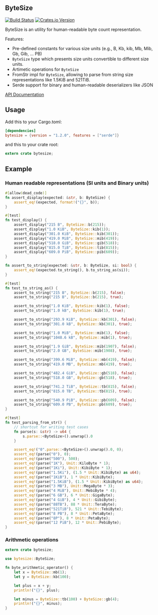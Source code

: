 ## ByteSize
[![Build Status](https://travis-ci.org/hyunsik/bytesize.svg?branch=master)](https://travis-ci.org/hyunsik/bytesize)
[![Crates.io Version](https://img.shields.io/crates/v/bytesize.svg)](https://crates.io/crates/bytesize)


ByteSize is an utility for human-readable byte count representation.

Features:
* Pre-defined constants for various size units (e.g., B, Kb, kib, Mb, Mib, Gb, Gib, ... PB)
* `ByteSize` type which presents size units convertible to different size units.
* Artimetic operations for `ByteSize`
* FromStr impl for `ByteSize`, allowing to parse from string size representations like 1.5KiB and 521TiB.
* Serde support for binary and human-readable deserializers like JSON

[API Documentation](https://docs.rs/bytesize/)

## Usage

Add this to your Cargo.toml:

```toml
[dependencies]
bytesize = {version = "1.2.0", features = ["serde"]}
```

and this to your crate root:
```rust
extern crate bytesize;
```

## Example
### Human readable representations (SI units and Binary units)
```rust
#[allow(dead_code)]
fn assert_display(expected: &str, b: ByteSize) {
    assert_eq!(expected, format!("{}", b));
}

#[test]
fn test_display() {
    assert_display("215 B", ByteSize::b(215));
    assert_display("1.0 KiB", ByteSize::kib(1));
    assert_display("301.0 KiB", ByteSize::kib(301));
    assert_display("419.0 MiB", ByteSize::mib(419));
    assert_display("518.0 GiB", ByteSize::gib(518));
    assert_display("815.0 TiB", ByteSize::tib(815));
    assert_display("609.0 PiB", ByteSize::pib(609));
}

fn assert_to_string(expected: &str, b: ByteSize, si: bool) {
    assert_eq!(expected.to_string(), b.to_string_as(si));
}

#[test]
fn test_to_string_as() {
    assert_to_string("215 B", ByteSize::b(215), false);
    assert_to_string("215 B", ByteSize::b(215), true);

    assert_to_string("1.0 KiB", ByteSize::kib(1), false);
    assert_to_string("1.0 kB", ByteSize::kib(1), true);

    assert_to_string("293.9 KiB", ByteSize::kb(301), false);
    assert_to_string("301.0 kB", ByteSize::kb(301), true);

    assert_to_string("1.0 MiB", ByteSize::mib(1), false);
    assert_to_string("1048.6 kB", ByteSize::mib(1), true);

    assert_to_string("1.9 GiB", ByteSize::mib(1907), false);
    assert_to_string("2.0 GB", ByteSize::mib(1908), true);

    assert_to_string("399.6 MiB", ByteSize::mb(419), false);
    assert_to_string("419.0 MB", ByteSize::mb(419), true);

    assert_to_string("482.4 GiB", ByteSize::gb(518), false);
    assert_to_string("518.0 GB", ByteSize::gb(518), true);

    assert_to_string("741.2 TiB", ByteSize::tb(815), false);
    assert_to_string("815.0 TB", ByteSize::tb(815), true);

    assert_to_string("540.9 PiB", ByteSize::pb(609), false);
    assert_to_string("609.0 PB", ByteSize::pb(609), true);
}

#[test]
fn test_parsing_from_str() {
    // shortcut for writing test cases
    fn parse(s: &str) -> u64 {
        s.parse::<ByteSize>().unwrap().0
    }

    assert_eq!("0".parse::<ByteSize>().unwrap().0, 0);
    assert_eq!(parse("0"), 0);
    assert_eq!(parse("500"), 500);
    assert_eq!(parse("1K"), Unit::KiloByte * 1);
    assert_eq!(parse("1Ki"), Unit::KibiByte * 1);
    assert_eq!(parse("1.5Ki"), (1.5 * Unit::KibiByte) as u64);
    assert_eq!(parse("1KiB"), 1 * Unit::KibiByte);
    assert_eq!(parse("1.5KiB"), (1.5 * Unit::KibiByte) as u64);
    assert_eq!(parse("3 MB"), Unit::MegaByte * 3);
    assert_eq!(parse("4 MiB"), Unit::MebiByte * 4);
    assert_eq!(parse("6 GB"), 6 * Unit::GigaByte);
    assert_eq!(parse("4 GiB"), 4 * Unit::GibiByte);
    assert_eq!(parse("88TB"), 88 * Unit::TeraByte);
    assert_eq!(parse("521TiB"), 521 * Unit::TebiByte);
    assert_eq!(parse("8 PB"), 8 * Unit::PetaByte);
    assert_eq!(parse("8P"), 8 * Unit::PetaByte);
    assert_eq!(parse("12 PiB"), 12 * Unit::PebiByte);
}
```

### Arithmetic operations
```rust
extern crate bytesize;

use bytesize::ByteSize;

fn byte_arithmetic_operator() {
    let x = ByteSize::mb(1);
    let y = ByteSize::kb(100);

    let plus = x + y;
    println!("{}", plus);

    let minus = ByteSize::tb(100) + ByteSize::gb(4);
    println!("{}", minus);
}
```

